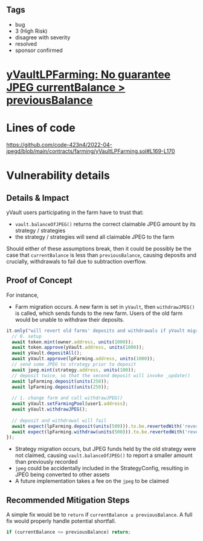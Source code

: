 ## Tags

- bug
- 3 (High Risk)
- disagree with severity
- resolved
- sponsor confirmed

# [yVaultLPFarming: No guarantee JPEG currentBalance > previousBalance](https://github.com/code-423n4/2022-04-jpegd-findings/issues/56) 

# Lines of code

https://github.com/code-423n4/2022-04-jpegd/blob/main/contracts/farming/yVaultLPFarming.sol#L169-L170


# Vulnerability details

## Details & Impact

yVault users participating in the farm have to trust that:

- `vault.balanceOfJPEG()`  returns the correct claimable JPEG amount by its strategy / strategies
- the strategy / strategies will send all claimable JPEG to the farm

Should either of these assumptions break, then it could be possibly be the case that `currentBalance` is less than `previousBalance`, causing deposits and crucially, withdrawals to fail due to subtraction overflow.

## Proof of Concept

For instance, 

- Farm migration occurs. A new farm is set in `yVault`, then `withdrawJPEG()` is called, which sends funds to the new farm. Users of the old farm would be unable to withdraw their deposits.

```jsx
it.only("will revert old farms' deposits and withdrawals if yVault migrates farm", async () => {
  // 0. setup
  await token.mint(owner.address, units(1000));
  await token.approve(yVault.address, units(1000));
  await yVault.depositAll();
  await yVault.approve(lpFarming.address, units(1000));
  // send some JPEG to strategy prior to deposit
  await jpeg.mint(strategy.address, units(100));
  // deposit twice, so that the second deposit will invoke _update()
  await lpFarming.deposit(units(250));
  await lpFarming.deposit(units(250));
	
  // 1. change farm and call withdrawJPEG()
  await yVault.setFarmingPool(user1.address);
  await yVault.withdrawJPEG();
	
  // deposit and withdrawal will fail
  await expect(lpFarming.deposit(units(500))).to.be.revertedWith('reverted with panic code 0x11 (Arithmetic operation underflowed or overflowed outside of an unchecked block)');
  await expect(lpFarming.withdraw(units(500))).to.be.revertedWith('reverted with panic code 0x11 (Arithmetic operation underflowed or overflowed outside of an unchecked block)');
});
```

- Strategy migration occurs, but JPEG funds held by the old strategy were not claimed, causing `vault.balanceOfJPEG()` to report a smaller amount than previously recorded
- `jpeg` could be accidentally included in the StrategyConfig, resulting in JPEG being converted to other assets
- A future implementation takes a fee on the `jpeg` to be claimed

## Recommended Mitigation Steps

A simple fix would be to `return` if `currentBalance ≤ previousBalance`. A full fix would properly handle potential shortfall.

```jsx
if (currentBalance <= previousBalance) return;
```

